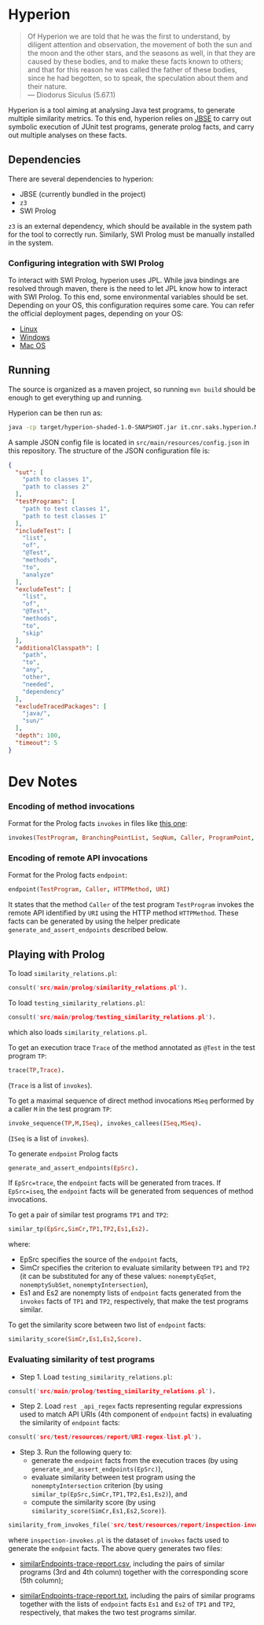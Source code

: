 # Hyperion

> Of Hyperion we are told that he was the first to understand, by diligent attention and observation, the movement of
> both the sun and the moon and the other stars, and the seasons as well, in that they are caused by these bodies, and
> to make these facts known to others; and that for this reason he was called the father of these bodies, since he had
> begotten, so to speak, the speculation about them and their nature.    
>  — Diodorus Siculus (5.67.1)

Hyperion is a tool aiming at analysing Java test programs, to generate multiple similarity metrics. To this end,
hyperion relies on [JBSE](https://github.com/pietrobraione/jbse) to carry out symbolic execution of JUnit test programs,
generate prolog facts, and carry out multiple analyses on these facts.

## Dependencies

There are several dependencies to hyperion:

* JBSE (currently bundled in the project)
* `z3`
* SWI Prolog

`z3` is an external dependency, which should be available in the system path for the tool to correctly run. Similarly,
SWI Prolog must be manually installed in the system.

### Configuring integration with SWI Prolog

To interact with SWI Prolog, hyperion uses JPL. While java bindings are resolved through maven, there is the need to
let JPL know how to interact with SWI Prolog. To this end, some environmental variables should be set. Depending on your
OS, this configuration requires some care. You can refer the official deployment pages, depending on your OS:

* [Linux](https://jpl7.org/DeploymentLinux)
* [Windows](https://jpl7.org/DeploymentWindows)
* [Mac OS](https://jpl7.org/DeploymentMacos)


## Running

The source is organized as a maven project, so running `mvn build` should be enough to get everything up and running.

Hyperion can be then run as:

```bash
java -cp target/hyperion-shaded-1.0-SNAPSHOT.jar it.cnr.saks.hyperion.Main <path to JSON config file>
```

A sample JSON config file is located in `src/main/resources/config.json` in this repository. The structure of the JSON
configuration file is:

```json
{
  "sut": [
    "path to classes 1",
    "path to classes 2"
  ],
  "testPrograms": [
    "path to test classes 1",
    "path to test classes 1"
  ],
  "includeTest": [
    "list",
    "of",
    "@Test",
    "methods",
    "to",
    "analyze"
  ],
  "excludeTest": [
    "list",
    "of",
    "@Test",
    "methods",
    "to",
    "skip"
  ],
  "additionalClasspath": [
    "path",
    "to",
    "any",
    "other",
    "needed",
    "dependency"
  ],
  "excludeTracedPackages": [
    "java/",
    "sun/"
  ],
  "depth": 100,
  "timeout": 5
}
```

# Dev Notes

### Encoding of method invocations

Format for the Prolog facts `invokes` in files like [this one](src/test/resources/inspection-2020-12-03T11:33Z.pl):
```prolog
invokes(TestProgram, BranchingPointList, SeqNum, Caller, ProgramPoint, FrameEpoch, PathCondition, Callee, Parameters)
```

### Encoding of remote API invocations

Format for the Prolog facts `endpoint`:

```prolog
endpoint(TestProgram, Caller, HTTPMethod, URI)
```

It states that the method `Caller` of the test program `TestProgram` invokes the remote API identified by `URI` using the HTTP method `HTTPMethod`.
These facts can be generated by using the helper predicate `generate_and_assert_endpoints` described below.

## Playing with Prolog

To load `similarity_relations.pl`:

```prolog
consult('src/main/prolog/similarity_relations.pl').
```

To load `testing_similarity_relations.pl`:

```prolog
consult('src/main/prolog/testing_similarity_relations.pl').
```

which also loads `similarity_relations.pl`.

To get an execution trace `Trace` of the method annotated as `@Test` in the test program `TP`:

```prolog
trace(TP,Trace).
```
(`Trace` is a list of `invokes`).

To get a maximal sequence of direct method invocations `MSeq` performed by a caller `M` in the test program `TP`:

```prolog
invoke_sequence(TP,M,ISeq), invokes_callees(ISeq,MSeq).
```
(`ISeq` is a list of `invokes`).

To generate `endpoint` Prolog facts

```prolog
generate_and_assert_endpoints(EpSrc).
```

If `EpSrc=trace`, the `endpoint` facts will be generated from traces.
If `EpSrc=iseq`, the `endpoint` facts will be generated from sequences of method invocations.

To get a pair of similar test programs `TP1` and `TP2`:

```prolog
similar_tp(EpSrc,SimCr,TP1,TP2,Es1,Es2).
```
where:
* EpSrc specifies the source of the `endpoint` facts,
* SimCr specifies the criterion to evaluate similarity between `TP1` and `TP2` (it can be substituted for any of these values: `nonemptyEqSet`, `nonemptySubSet`, `nonemptyIntersection`),
* Es1 and Es2 are nonempty lists of `endpoint` facts generated from the `invokes` facts of `TP1` and `TP2`, respectively, that make the test programs similar.

To get the similarity score between two list of `endpoint` facts:

```prolog
similarity_score(SimCr,Es1,Es2,Score).
```

### Evaluating similarity of test programs

* Step 1. Load `testing_similarity_relations.pl`:

```prolog
consult('src/main/prolog/testing_similarity_relations.pl').
```

* Step 2. Load `rest _api_regex` facts representing regular expressions used to match API URIs (4th component of `endpoint` facts) in evaluating the similarity of `endpoint` facts:

```prolog
consult('src/test/resources/report/URI-regex-list.pl').
```

* Step 3. Run the following query to:
  - generate the `endpoint` facts from the execution traces (by using `generate_and_assert_endpoints(EpSrc)`),
  - evaluate similarity between test program using the `nonemptyIntersection` criterion (by using `similar_tp(EpSrc,SimCr,TP1,TP2,Es1,Es2)`), and
  - compute the similarity score (by using `similarity_score(SimCr,Es1,Es2,Score)`).

```prolog
similarity_from_invokes_file('src/test/resources/report/inspection-invokes.pl',trace,nonemptyIntersection).
```

where `inspection-invokes.pl` is the dataset of `invokes` facts used to generate the `endpoint` facts. The above query generates two files:

- [similarEndpoints-trace-report.csv](src/test/resources/report/similarEndpoints-trace-report.csv), including the pairs of
  similar programs (3rd and 4th column) together with the corresponding score (5th column);

- [similarEndpoints-trace-report.txt](src/test/resources/report/similarEndpoints-trace-report.txt), including the pairs of
  similar programs together with the lists of `endpoint` facts `Es1` and `Es2` of `TP1` and `TP2`, respectively, that makes the two test programs similar.